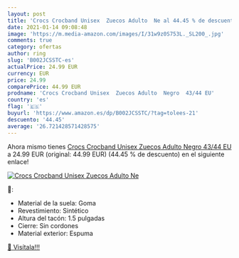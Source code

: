 ```yaml
---
layout: post
title: 'Crocs Crocband Unisex  Zuecos Adulto  Ne al 44.45 % de descuento'
date: 2021-01-14 09:08:48
image: 'https://m.media-amazon.com/images/I/31w9z0S753L._SL200_.jpg'
comments: true
category: ofertas
author: ring
slug: 'B002JCSSTC-es'
actualPrice: 24.99 EUR
currency: EUR
price: 24.99
comparePrice: 44.99 EUR
prodname: 'Crocs Crocband Unisex  Zuecos Adulto  Negro  43/44 EU'
country: 'es'
flag: '🇪🇸'
buyurl: 'https://www.amazon.es/dp/B002JCSSTC/?tag=tolees-21'
descuento: '44.45'
average: '26.721428571428575'
---
```


Ahora mismo tienes [Crocs Crocband Unisex  Zuecos Adulto  Negro  43/44 EU](https://www.amazon.es/dp/B002JCSSTC/?tag=tolees-21) a 24.99 EUR (original: 44.99 EUR) (44.45 %  de descuento) en el siguiente enlace!

[![Crocs Crocband Unisex  Zuecos Adulto  Ne](https://m.media-amazon.com/images/I/31w9z0S753L._SL200_.jpg)](https://www.amazon.es/dp/B002JCSSTC/?tag=tolees-21)

🔎:

- Material de la suela: Goma
- Revestimiento: Sintético
- Altura del tacón: 1.5 pulgadas
- Cierre: Sin cordones
- Material exterior: Espuma

[🛒 Visítala!!!](https://www.amazon.es/dp/B002JCSSTC/?tag=tolees-21)

